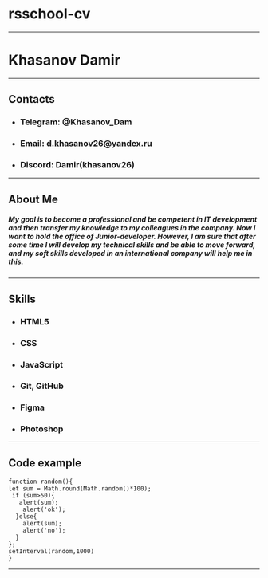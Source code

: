 # rsschool-cv
___
# __Khasanov Damir__
___
## Contacts

   * ### __Telegram:__ @Khasanov_Dam
   * ### __Email:__ d.khasanov26@yandex.ru
   * ### __Discord:__ Damir(khasanov26)
   ___
## About Me
##### My goal is to become a professional and be competent in IT development and then transfer my knowledge to my colleagues in the company. Now I want to hold the office of Junior-developer. However, I am sure that after some time I will develop my technical skills and be able to move forward, and my soft skills developed in an international company will help me in this.
____
## Skills
   * ### HTML5
   * ### CSS
   * ### JavaScript
   * ### Git, GitHub
   * ### Figma
   * ### Photoshop
   ___
## Code example
```
function random(){
let sum = Math.round(Math.random()*100);
 if (sum>50){
   alert(sum);
    alert('ok');
  }else{
    alert(sum);
    alert('no');
  }
};
setInterval(random,1000)
}
```
___